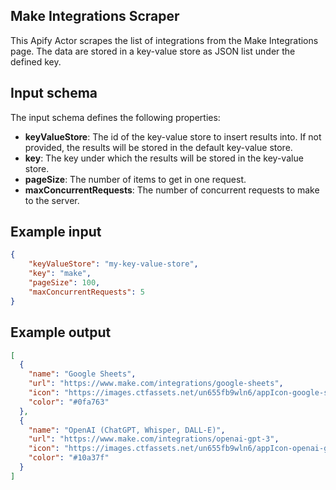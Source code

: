 ## Make Integrations Scraper

This Apify Actor scrapes the list of integrations from the Make Integrations page.
The data are stored in a key-value store as JSON list under the defined key.

## Input schema

The input schema defines the following properties:

- **keyValueStore**: The id of the key-value store to insert results into. If not provided, the results will be stored in the default key-value store.
- **key**: The key under which the results will be stored in the key-value store.
- **pageSize**: The number of items to get in one request.
- **maxConcurrentRequests**: The number of concurrent requests to make to the server.

## Example input

```json
{
    "keyValueStore": "my-key-value-store",
    "key": "make",
    "pageSize": 100,
    "maxConcurrentRequests": 5
}
```

## Example output

```json
[
  {
    "name": "Google Sheets",
    "url": "https://www.make.com/integrations/google-sheets",
    "icon": "https://images.ctfassets.net/un655fb9wln6/appIcon-google-sheets/a35859cd17514e0649a5f42db3d68713/google-sheets.png",
    "color": "#0fa763"
  },
  {
    "name": "OpenAI (ChatGPT, Whisper, DALL-E)",
    "url": "https://www.make.com/integrations/openai-gpt-3",
    "icon": "https://images.ctfassets.net/un655fb9wln6/appIcon-openai-gpt-3/111cec0b89ab249dfbf43af27e391e4a/openai-gpt-3.png",
    "color": "#10a37f"
  }
]
```
